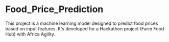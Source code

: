 # Food_Price_Prediction
This project is a machine learning model designed to predict food prices based on input features. It's developed for a Hackathon project (Farm Food Hub) with Africa Agility.
